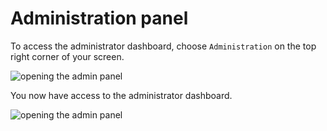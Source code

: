# Administration panel

To access the administrator dashboard, choose ```Administration``` on the top right corner of your screen.

![opening the admin panel](https://dl.dropboxusercontent.com/s/cbjnz7e3mwsu223/97.png?dl=0)

You now have access to the administrator dashboard.

![opening the admin panel](https://dl.dropboxusercontent.com/s/iy8u068913a8zzo/98.png?dl=0)
